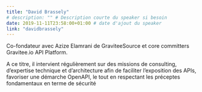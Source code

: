 ```yaml
---
title: "David Brassely"
# description: "" # Description courte du speaker si besoin
date: 2019-11-11T23:58:00+01:00 # date d'ajout du speaker
link: "davidbrassely"
---
```

Co-fondateur avec Azize Elamrani de GraviteeSource et core committers Gravitee.io API Platform. 

A ce titre, il intervient régulièrement sur des missions de consulting, d’expertise technique et d’architecture afin de faciliter l’exposition des APIs, favoriser une démarche OpenAPI, le tout en respectant les préceptes fondamentaux en terme de sécurité
